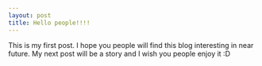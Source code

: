 ```yaml
---
layout: post
title: Hello people!!!!
---
```

This is my first post. I hope you people will find this blog interesting in near future. My next post will be a story and I wish you people enjoy it :D
